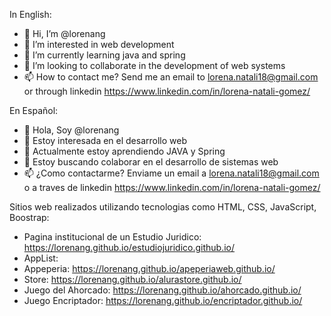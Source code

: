 In English:
- 👋 Hi, I’m @lorenang
- 👀 I’m interested in web development
- 🌱 I’m currently learning java and spring
- 💞️ I’m looking to collaborate in the development of web systems
- 📫 How to contact me? Send me an email to lorena.natali18@gmail.com or through linkedin https://www.linkedin.com/in/lorena-natali-gomez/

En Español:
- 👋 Hola, Soy @lorenang
- 👀 Estoy interesada en el desarrollo web
- 🌱 Actualmente estoy aprendiendo JAVA y Spring
- 💞️ Estoy buscando colaborar en el desarrollo de sistemas web
- 📫 ¿Como contactarme? Enviame un email a lorena.natali18@gmail.com o a traves de linkedin https://www.linkedin.com/in/lorena-natali-gomez/

Sitios web realizados utilizando tecnologias como HTML, CSS, JavaScript, Boostrap:
- Pagina institucional de un Estudio Juridico: https://lorenang.github.io/estudiojuridico.github.io/
- AppList:
- Appeperia: https://lorenang.github.io/apeperiaweb.github.io/
- Store: https://lorenang.github.io/alurastore.github.io/
- Juego del Ahorcado: https://lorenang.github.io/ahorcado.github.io/
- Juego Encriptador: https://lorenang.github.io/encriptador.github.io/

<!---
lorenang/lorenang is a ✨ special ✨ repository because its `README.md` (this file) appears on your GitHub profile.
You can click the Preview link to take a look at your changes.
--->
